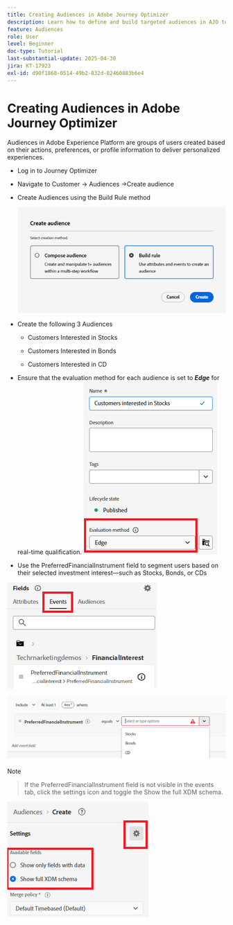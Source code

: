 ```yaml
---
title: Creating Audiences in Adobe Journey Optimizer
description: Learn how to define and build targeted audiences in AJO to power personalized customer journeys and real-time decisioning
feature: Audiences
role: User
level: Beginner
doc-type: Tutorial
last-substantial-update: 2025-04-30
jira: KT-17923
exl-id: d90f1868-0514-49b2-832d-82460883b6e4
---
```

# Creating Audiences in Adobe Journey Optimizer


Audiences in Adobe Experience Platform are groups of users created based on their actions, preferences, or profile information to deliver personalized experiences.

* Log in to Journey Optimizer
* Navigate to Customer -> Audiences ->Create audience
* Create Audiences using the Build Rule method
 
   ![audience](assets/rule-based-audience.png)

*   Create the following 3 Audiences 

    *   Customers Interested in Stocks

    *   Customers Interested in Bonds

    *   Customers Interested in CD


*   Ensure that the evaluation method for each audience is set to _**Edge**_ for real-time qualification.
![edge-audience](assets/audience-edge.png)

*   Use the PreferredFinancialInstrument field to segment users based on their selected investment interest—such as Stocks, Bonds, or CDs

 ![event](assets/event-attribute.png)

![PreferredFinancialInstrument](assets/stock-customers.png)




>[!NOTE]
>
>>If the PreferredFinancialInstrument field is not visible in the events tab, click the settings icon and toggle the Show the full XDM schema.



![toggle-full-xdm-schema](assets/show-custom-fields.png)
